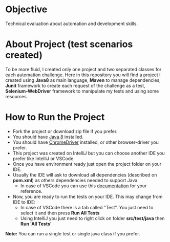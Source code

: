 # Objective
Technical evaluation about automation and development skills.

# About Project (test scenarios created)
To be more fluid, I created only one project and two separated classes for each automation challenge.
Here in this repository you will find a project I created using __Java8__ as main language, __Maven__ to manage dependencies, __Junit__ framework to create each request of the challenge as a test, __Selenium-WebDriver__ framework to manipulate my tests and using some resources.


# How to Run the Project
* Fork the project or download zip file if you prefer.
* You should have [Java 8](https://www.java.com/en/download/help/index_installing.html) installed.
* You should have [ChromeDriver](https://chromedriver.chromium.org/downloads) installed, or other browser-driver you prefer.
* This project was created on IntelliJ but you can choose another IDE you prefer like IntelliJ or VSCode.
* Once you have environment ready just open the project folder on your IDE.
* Usually the IDE will ask to download all dependencies (described on __pom.xml__) as others dependencies needed to support Java.
  * In case of VSCode you can use this [documentation](https://code.visualstudio.com/docs/languages/java) for your reference.
* Now, you are ready to run the tests on your IDE. This may change from IDE to IDE:
  * In case of VSCode there is a tab called "Test". You just need to select it and then press __Run All Tests__
  * Using IntelliJ you just need to right click on folder __src/test/java__ then __Run 'All Tests'__

__Note:__ You can run a single test or single java class if you prefer.
